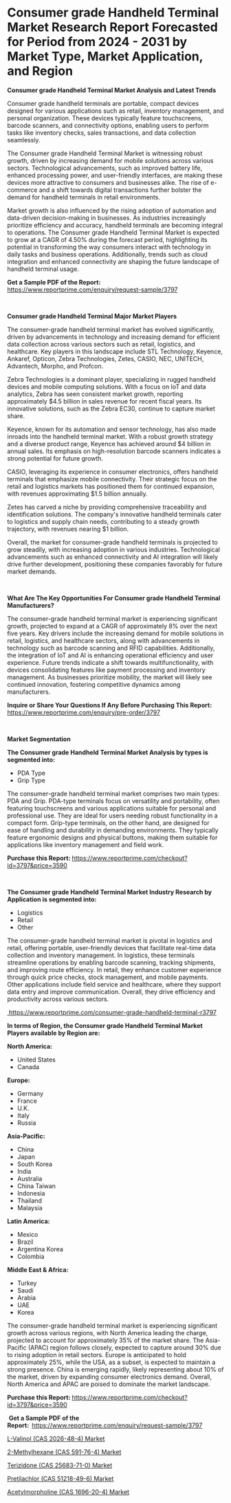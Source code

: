<p><h1>Consumer grade Handheld Terminal Market Research Report Forecasted for Period from 2024 -  2031 by Market Type, Market Application, and Region</h1></p><p><strong>Consumer grade Handheld Terminal Market Analysis and Latest Trends</strong></p>
<p><p>Consumer grade handheld terminals are portable, compact devices designed for various applications such as retail, inventory management, and personal organization. These devices typically feature touchscreens, barcode scanners, and connectivity options, enabling users to perform tasks like inventory checks, sales transactions, and data collection seamlessly.</p><p>The Consumer grade Handheld Terminal Market is witnessing robust growth, driven by increasing demand for mobile solutions across various sectors. Technological advancements, such as improved battery life, enhanced processing power, and user-friendly interfaces, are making these devices more attractive to consumers and businesses alike. The rise of e-commerce and a shift towards digital transactions further bolster the demand for handheld terminals in retail environments.</p><p>Market growth is also influenced by the rising adoption of automation and data-driven decision-making in businesses. As industries increasingly prioritize efficiency and accuracy, handheld terminals are becoming integral to operations. The Consumer grade Handheld Terminal Market is expected to grow at a CAGR of 4.50% during the forecast period, highlighting its potential in transforming the way consumers interact with technology in daily tasks and business operations. Additionally, trends such as cloud integration and enhanced connectivity are shaping the future landscape of handheld terminal usage.</p></p>
<p><strong>Get a Sample PDF of the Report:&nbsp;</strong> <a href="https://www.reportprime.com/enquiry/request-sample/3797?utm_campaign=1340&utm_medium=2&utm_source=Github&utm_content=ia&utm_term=18102024&utm_id=consumer-grade-handheld-terminal">https://www.reportprime.com/enquiry/request-sample/3797</a></p>
<p>&nbsp;</p>
<p><strong>Consumer grade Handheld Terminal Major Market Players</strong></p>
<p><p>The consumer-grade handheld terminal market has evolved significantly, driven by advancements in technology and increasing demand for efficient data collection across various sectors such as retail, logistics, and healthcare. Key players in this landscape include STL Technology, Keyence, Ankaref, Opticon, Zebra Technologies, Zetes, CASIO, NEC, UNITECH, Advantech, Morpho, and Profcon.</p><p>Zebra Technologies is a dominant player, specializing in rugged handheld devices and mobile computing solutions. With a focus on IoT and data analytics, Zebra has seen consistent market growth, reporting approximately $4.5 billion in sales revenue for recent fiscal years. Its innovative solutions, such as the Zebra EC30, continue to capture market share.</p><p>Keyence, known for its automation and sensor technology, has also made inroads into the handheld terminal market. With a robust growth strategy and a diverse product range, Keyence has achieved around $4 billion in annual sales. Its emphasis on high-resolution barcode scanners indicates a strong potential for future growth.</p><p>CASIO, leveraging its experience in consumer electronics, offers handheld terminals that emphasize mobile connectivity. Their strategic focus on the retail and logistics markets has positioned them for continued expansion, with revenues approximating $1.5 billion annually.</p><p>Zetes has carved a niche by providing comprehensive traceability and identification solutions. The company's innovative handheld terminals cater to logistics and supply chain needs, contributing to a steady growth trajectory, with revenues nearing $1 billion.</p><p>Overall, the market for consumer-grade handheld terminals is projected to grow steadily, with increasing adoption in various industries. Technological advancements such as enhanced connectivity and AI integration will likely drive further development, positioning these companies favorably for future market demands.</p></p>
<p>&nbsp;</p>
<p><strong>What Are The Key Opportunities For Consumer grade Handheld Terminal Manufacturers?</strong></p>
<p><p>The consumer-grade handheld terminal market is experiencing significant growth, projected to expand at a CAGR of approximately 8% over the next five years. Key drivers include the increasing demand for mobile solutions in retail, logistics, and healthcare sectors, along with advancements in technology such as barcode scanning and RFID capabilities. Additionally, the integration of IoT and AI is enhancing operational efficiency and user experience. Future trends indicate a shift towards multifunctionality, with devices consolidating features like payment processing and inventory management. As businesses prioritize mobility, the market will likely see continued innovation, fostering competitive dynamics among manufacturers.</p></p>
<p><strong>Inquire or Share Your Questions If Any Before Purchasing This Report:</strong> <a href="https://www.reportprime.com/enquiry/pre-order/3797?utm_campaign=1340&utm_medium=2&utm_source=Github&utm_content=ia&utm_term=18102024&utm_id=consumer-grade-handheld-terminal">https://www.reportprime.com/enquiry/pre-order/3797</a></p>
<p>&nbsp;</p>
<p><strong>Market Segmentation</strong></p>
<p><strong>The Consumer grade Handheld Terminal Market Analysis by types is segmented into:</strong></p>
<p><ul><li>PDA Type</li><li>Grip Type</li></ul></p>
<p><p>The consumer-grade handheld terminal market comprises two main types: PDA and Grip. PDA-type terminals focus on versatility and portability, often featuring touchscreens and various applications suitable for personal and professional use. They are ideal for users needing robust functionality in a compact form. Grip-type terminals, on the other hand, are designed for ease of handling and durability in demanding environments. They typically feature ergonomic designs and physical buttons, making them suitable for applications like inventory management and field work.</p></p>
<p><strong>Purchase this Report:&nbsp;</strong><a href="https://www.reportprime.com/checkout?id=3797&price=3590&utm_campaign=1340&utm_medium=2&utm_source=Github&utm_content=ia&utm_term=18102024&utm_id=consumer-grade-handheld-terminal">https://www.reportprime.com/checkout?id=3797&price=3590</a></p>
<p>&nbsp;</p>
<p><strong>The Consumer grade Handheld Terminal Market Industry Research by Application is segmented into:</strong></p>
<p><ul><li>Logistics</li><li>Retail</li><li>Other</li></ul></p>
<p><p>The consumer-grade handheld terminal market is pivotal in logistics and retail, offering portable, user-friendly devices that facilitate real-time data collection and inventory management. In logistics, these terminals streamline operations by enabling barcode scanning, tracking shipments, and improving route efficiency. In retail, they enhance customer experience through quick price checks, stock management, and mobile payments. Other applications include field service and healthcare, where they support data entry and improve communication. Overall, they drive efficiency and productivity across various sectors.</p></p>
<p><a href="https://www.reportprime.com/consumer-grade-handheld-terminal-r3797?utm_campaign=1340&utm_medium=2&utm_source=Github&utm_content=ia&utm_term=18102024&utm_id=consumer-grade-handheld-terminal">&nbsp;https://www.reportprime.com/consumer-grade-handheld-terminal-r3797</a></p>
<p><strong>In terms of Region, the Consumer grade Handheld Terminal Market Players available by Region are:</strong></p>
<p>
    <p> <strong> North America: </strong>
        <ul>
            <li>United States</li>
            <li>Canada</li>
        </ul>
        </p> 
    <p> <strong> Europe: </strong>
        <ul>
            <li>Germany</li>
            <li>France</li>
            <li>U.K.</li>
            <li>Italy</li>
            <li>Russia</li>
        </ul>
        </p> 
    <p> <strong> Asia-Pacific: </strong>
        <ul>
            <li>China</li>
            <li>Japan</li>
            <li>South Korea</li>
            <li>India</li>
            <li>Australia</li>
            <li>China Taiwan</li>
            <li>Indonesia</li>
            <li>Thailand</li>
            <li>Malaysia</li>
        </ul>
        </p> 
    <p> <strong> Latin America: </strong>
        <ul>
            <li>Mexico</li>
            <li>Brazil</li>
            <li>Argentina Korea</li>
            <li>Colombia</li>
        </ul>
        </p> 
    <p> <strong> Middle East & Africa: </strong>
        <ul>
            <li>Turkey</li>
            <li>Saudi</li>
            <li>Arabia</li>
            <li>UAE</li>
            <li>Korea</li>
        </ul>
    </p>
    </p>
<p><p>The consumer-grade handheld terminal market is experiencing significant growth across various regions, with North America leading the charge, projected to account for approximately 35% of the market share. The Asia-Pacific (APAC) region follows closely, expected to capture around 30% due to rising adoption in retail sectors. Europe is anticipated to hold approximately 25%, while the USA, as a subset, is expected to maintain a strong presence. China is emerging rapidly, likely representing about 10% of the market, driven by expanding consumer electronics demand. Overall, North America and APAC are poised to dominate the market landscape.</p></p>
<p><strong>Purchase this Report: </strong><a href="https://www.reportprime.com/checkout?id=3797&price=3590&utm_campaign=1340&utm_medium=2&utm_source=Github&utm_content=ia&utm_term=18102024&utm_id=consumer-grade-handheld-terminal">https://www.reportprime.com/checkout?id=3797&price=3590</a></p>
<p>&nbsp;<strong>Get a Sample PDF of the Report:&nbsp;&nbsp;</strong><a href="https://www.reportprime.com/enquiry/request-sample/3797?utm_campaign=1340&utm_medium=2&utm_source=Github&utm_content=ia&utm_term=18102024&utm_id=consumer-grade-handheld-terminal">https://www.reportprime.com/enquiry/request-sample/3797</a></p>
<p><strong></strong></p>
<p><p><a href="https://www.linkedin.com/pulse/global-l-valinol-cas-2026-48-4-market-analysis-key-trends-vcyic?utm_campaign=1340&utm_medium=2&utm_source=Github&utm_content=ia&utm_term=18102024&utm_id=consumer-grade-handheld-terminal">L-Valinol (CAS 2026-48-4) Market</a></p><p><a href="https://www.linkedin.com/pulse/2-methylhexane-cas-591-76-4-industry-insights-report-analyzing-zrnrc?utm_campaign=1340&utm_medium=2&utm_source=Github&utm_content=ia&utm_term=18102024&utm_id=consumer-grade-handheld-terminal">2-Methylhexane (CAS 591-76-4) Market</a></p><p><a href="https://www.linkedin.com/pulse/disruption-innovation-terizidone-cas-25683-71-0-industry-market-srrnc?utm_campaign=1340&utm_medium=2&utm_source=Github&utm_content=ia&utm_term=18102024&utm_id=consumer-grade-handheld-terminal">Terizidone (CAS 25683-71-0) Market</a></p><p><a href="https://www.linkedin.com/pulse/competitive-intelligence-pretilachlor-cas-51218-49-6-market-key-a1xoc?utm_campaign=1340&utm_medium=2&utm_source=Github&utm_content=ia&utm_term=18102024&utm_id=consumer-grade-handheld-terminal">Pretilachlor (CAS 51218-49-6) Market</a></p><p><a href="https://www.linkedin.com/pulse/exploring-acetylmorpholine-cas-1696-20-4-market-strategic-xop5c?utm_campaign=1340&utm_medium=2&utm_source=Github&utm_content=ia&utm_term=18102024&utm_id=consumer-grade-handheld-terminal">Acetylmorpholine (CAS 1696-20-4) Market</a></p></p>